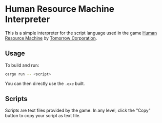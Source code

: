 # Human Resource Machine Interpreter

This is a simple interpreter for the script language used in the game [Human Resource Machine](http://tomorrowcorporation.com/humanresourcemachine) by [Tomorrow Corporation](http://tomorrowcorporation.com/).

## Usage

To build and run:
```bash
cargo run -- <script>
```

You can then directly use the `.exe` built.

## Scripts

Scripts are text files provided by the game. In any level, click the "Copy" button to copy your script as text file.